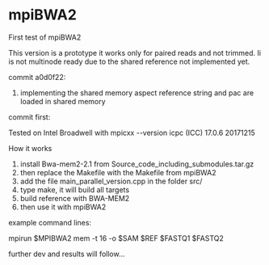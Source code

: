 # mpiBWA2

First test of mpiBWA2

This version is a prototype it works only for paired reads and not trimmed. 
Ii is not multinode ready due to the shared reference not implemented yet.


commit a0d0f22:

1) implementing the shared memory aspect 
reference string and pac are loaded in shared memory


commit first:

Tested on Intel Broadwell 
with mpicxx --version
icpc (ICC) 17.0.6 20171215

How it works

1) install Bwa-mem2-2.1 from Source_code_including_submodules.tar.gz
2) then replace the Makefile with the Makefile from mpiBWA2
3) add the file main_parallel_version.cpp in the folder src/
4) type make, it will build all targets 
5) build reference with BWA-MEM2
6) then use it with mpiBWA2

example command lines:

mpirun $MPIBWA2 mem -t 16 -o $SAM $REF $FASTQ1 $FASTQ2

further dev and results will follow...
